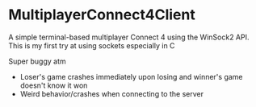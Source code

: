 # MultiplayerConnect4Client
A simple terminal-based multiplayer Connect 4 using the WinSock2 API. This is my first try at using sockets especially in C 

Super buggy atm
- Loser's game crashes immediately upon losing and winner's game doesn't know it won
- Weird behavior/crashes when connecting to the server
